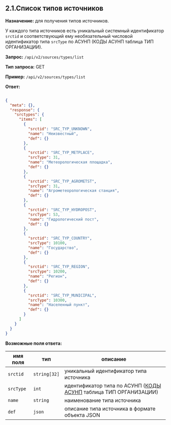 ## 2.1.Список типов источников

**Назначение:** для получения типов источников.

У каждого типа источников есть уникальный системный идентификатор `srctid` и соответствующий ему необязательный числовой
идентификатор типа `srcType` по АСУНП (КОДЫ АСУНП таблица ТИП ОРГАНИЗАЦИИ).

**Запрос:** `/api/v2/sources/types/list`

**Тип запроса:**  GET

**Пример:**
`/api/v2/sources/types/list`

**Ответ:**

```json

{
  "meta": {},
  "response": {
    "srctypes": {
      "items": [
        {
          "srctid": "SRC_TYP_UNKNOWN",
          "name": "Неизвестный",
          "def": {}
        },
        {
          "srctid": "SRC_TYP_METPLACE",
          "srcType": 31,
          "name": "Метеорологическая площадка",
          "def": {}
        },
        {
          "srctid": "SRC_TYP_AGROMETST",
          "srcType": 31,
          "name": "Агрометеорологическая станция",
          "def": {}
        },
        {
          "srctid": "SRC_TYP_HYDROPOST",
          "srcType": 53,
          "name": "Гидрологический пост",
          "def": {}
        },
        {
          "srctid": "SRC_TYP_COUNTRY",
          "srcType": 10100,
          "name": "Государство",
          "def": {}
        },
        {
          "srctid": "SRC_TYP_REGION",
          "srcType": 10200,
          "name": "Регион",
          "def": {}
        },
        {
          "srctid": "SRC_TYP_MUNICIPAL",
          "srcType": 10300,
          "name": "Населенный пункт",
          "def": {}
        }
      ]
    }
  }
}

```

**Возможные поля ответа:**

| **имя поля** | **тип**      | **описание**                                                                                                       |
|--------------|--------------|--------------------------------------------------------------------------------------------------------------------|
| `srctid`     | `string[32]` | уникальный идентификатор типа источника                                                                            |
| `srcType`    | `int`        | идентификатор типа по АСУНП ([КОДЫ АСУНП](http://asunp.meteo.ru/portal/asunp/codes/dicts) таблица ТИП ОРГАНИЗАЦИИ) |
| `name`       | `string`     | наименование типа источника                                                                                        |
| `def`        | `json`       | описание типа источника в формате объекта JSON                                                                     |
